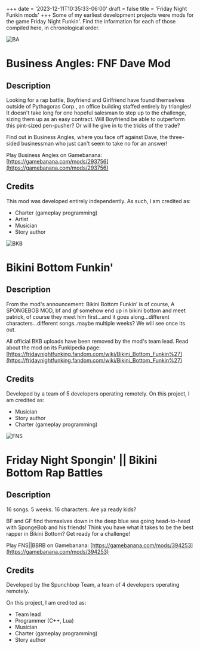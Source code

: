 +++
date = '2023-12-11T10:35:33-06:00'
draft = false
title = 'Friday Night Funkin mods'
+++
Some of my earliest development projects were mods for the game Friday Night Funkin'. Find the information for each of those compiled here, in chronological order.

![BA](/images/BusinessAngles.jpg)
# Business Angles: FNF Dave Mod

## Description
Looking for a rap battle, Boyfriend and Girlfriend have found themselves outside of Pythagoras Corp., an office building staffed entirely by triangles! It doesn't take long for one hopeful salesman to step up to the challenge, sizing them up as an easy contract. Will Boyfriend be able to outperform this pint-sized pen-pusher? Or will he give in to the tricks of the trade? 

Find out in Business Angles, where you face off against Dave, the three-sided businessman who just can't seem to take no for an answer!

Play Business Angles on Gamebanana: [https://gamebanana.com/mods/293756](https://gamebanana.com/mods/293756)

## Credits
This mod was developed entirely independently. As such, I am credited as:
- Charter (gameplay programming)
- Artist
- Musician
- Story author


![BKB](/images/BKB.jpg)
# Bikini Bottom Funkin'

## Description
From the mod's announcement:
Bikini Bottom Funkin’ is of course, A SPONGEBOB MOD, bf and gf somehow end up in bikini bottom and meet patrick, of course they meet him first…and it goes along…different characters…different songs..maybe multiple weeks? We will see once its out.

All official BKB uploads have been removed by the mod's team lead. Read about the mod on its Funkipedia page: [https://fridaynightfunking.fandom.com/wiki/Bikini_Bottom_Funkin%27](https://fridaynightfunking.fandom.com/wiki/Bikini_Bottom_Funkin%27)

## Credits
Developed by a team of 5 developers operating remotely. 
On this project, I am credited as:
- Musician
- Story author
- Charter (gameplay programming)


![FNS](/images/FNS.PNG)
# Friday Night Spongin' || Bikini Bottom Rap Battles

## Description
16 songs.
5 weeks.
16 characters.
Are ya ready kids?

BF and GF find themselves down in the deep blue sea going head-to-head with SpongeBob and his friends! Think you have what it takes to be the best rapper in Bikini Bottom? Get ready for a challenge! 

Play FNS||BBRB on Gamebanana: [https://gamebanana.com/mods/394253](https://gamebanana.com/mods/394253)

## Credits
Developed by the Spunchbop Team, a team of 4 developers operating remotely.

On this project, I am credited as:
- Team lead
- Programmer (C++, Lua)
- Musician
- Charter (gameplay programming)
- Story author
